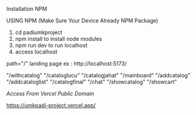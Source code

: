 Installation NPM

USING NPM (Make Sure Your Device Already NPM Package)

1. cd padiumkproject
2. npm install to install node modules
3. npm run dev to run localhost
4. access localhost

path="/" landing page
ex : http://localhost:5173/

"/withcatalog"
"/cataloglucu"
"/catalogjahat"
"/mainboard"
"/addcatalog"
"/addcataloglist"
"/catalogfinal"
"/chat"
"/showcatalog"
"/showcart"

*Access From Vercel Public Domain*

https://umkpadi-project.vercel.app/

